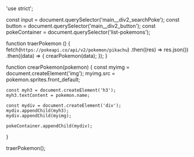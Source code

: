 'use strict';

const input = document.querySelector('main__div2_searchPoke');
const button = document.querySelector('main__div2_button');
const pokeContainer = document.querySelector('list-pokemons');



function traerPokemon () {
    fetch(`https://pokeapi.co/api/v2/pokemon/pikachu`)
    .then((res) => res.json())
    .then((data) => {
        crearPokemon(data);
    });
}


function crearPokemon(pokemon) {
    const myimg = document.createElement('img');
    myimg.src = pokemon.sprites.front_default;

    const myh3 = document.createElement('h3');
    myh3.textContent = pokemon.name;

    const mydiv = document.createElement('div');
    mydiv.appendChild(myh3);
    mydiv.appendChild(myimg);

    pokeContainer.appendChild(mydiv);
}

traerPokemon();
